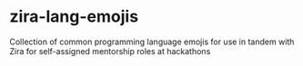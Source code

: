 # zira-lang-emojis
Collection of common programming language emojis for use in tandem with Zira for self-assigned mentorship roles at hackathons
